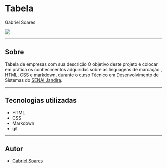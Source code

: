 # Tabela

Gabriel Soares

![](./img.png)

---

## Sobre
Tabela de empresas com sua descrição
O objetivo deste projeto é colocar em prática os conhecimentos adquiridos sobre as linguagens de marcação , HTML, CSS e markdown, durante o curso Técnico em Desenvolvimento de Sistemas do [SENAI Jandira](https://sp.senai.br/unidade/jandira/).

---

## Tecnologias utilizadas
- HTML
- CSS
- Markdown
- git

---

## Autor
- [Gabriel Soares](https://www.linkedin.com/in/gabriel-soares-3098782b0/)
